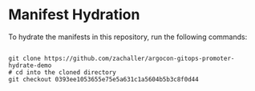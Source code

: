 
# Manifest Hydration

To hydrate the manifests in this repository, run the following commands:

```shell

git clone https://github.com/zachaller/argocon-gitops-promoter-hydrate-demo
# cd into the cloned directory
git checkout 0393ee1053655e75e5a631c1a5604b5b3c8f0d44
```